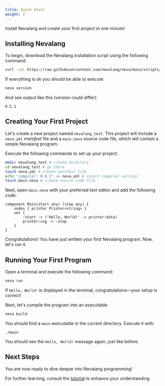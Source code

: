 ```yaml
---
title: Quick Start
weight: 2
---
```


Install Nevalang and create your first project in one minute!

## Installing Nevalang

To begin, download the Nevalang installation script using the following command:

```bash
curl -sSL https://raw.githubusercontent.com/nevalang/neva/main/scripts/install.sh | bash
```

If everything is ok you should be able to execute

```bash
neva version
```

And see output like this (version could differ):

```
0.5.1
```

## Creating Your First Project

Let's create a new project named `nevalang_test`. This project will include a `neva.yml` _manifest_ file and a `main.neva` source code file, which will contain a simple Nevalang program.

Execute the following commands to set up your project:

```bash
mkdir nevalang_test # create directory
cd nevalang_test # go there
touch neva.yml # create manifest file
echo "compiler: 0.0.1" >> neva.yml # insert compiler version
touch main.neva # create source code file
```

Next, open `main.neva` with your preferred text editor and add the following code:

```neva
component Main(start any) (stop any) {
    nodes { printer Printer<string> }
    net {
        :start -> ('Hello, World!' -> printer:data)
        printer:sig -> :stop
    }
}
```

Congratulations! You have just written your first Nevalang program. Now, let's run it.

## Running Your First Program

Open a terminal and execute the following command:

```bash
neva run
```

If `Hello, World!` is displayed in the terminal, congratulations—your setup is correct!

Next, let's compile the program into an executable:

```bash
neva build
```

You should find a `main` executable in the current directory. Execute it with:

```
./main
```

You should see the `Hello, World!` message again, just like before.

## Next Steps

You are now ready to dive deeper into Nevalang programming!

For further learning, consult the [tutorial](/docs/tutorial) to enhance your understanding.
